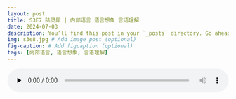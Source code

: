 ```yaml
---
layout: post
title: S3E7 陆灵犀 | 内部语言 语言想象 言语理解
date: 2024-07-03
description: You’ll find this post in your `_posts` directory. Go ahead and edit it and re-build the site to see your changes. # Add post description (optional)
img: s3e8.jpg # Add image post (optional)
fig-caption: # Add figcaption (optional)
tags: [内部语言, 语言想象, 言语理解]
---
```

<audio controls preload="none" style="width: 100%">
    <source src="https://aod.cos.tx.xmcdn.com/storages/46f8-audiofreehighqps/BE/D8/GKwRIMAKyN9cAP0xBAMU9oJ0.m4a" type="audio/mp3" />
</audio>
